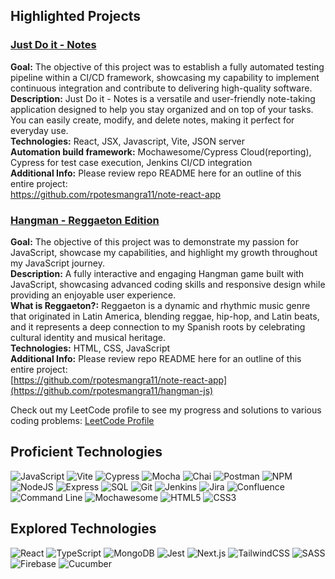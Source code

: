 ## Highlighted Projects

### [Just Do it - Notes](https://note-react-app-frontend-9297f33085da.herokuapp.com/)
**Goal:** The objective of this project was to establish a fully automated testing pipeline within a CI/CD framework, showcasing my capability to implement continuous integration and contribute to delivering high-quality software.  
**Description:** Just Do it - Notes is a versatile and user-friendly note-taking application designed to help you stay organized and on top of your tasks. You can easily create, modify, and delete notes, making it perfect for everyday use.  
**Technologies:** React, JSX, Javascript, Vite, JSON server  
**Automation build framework:** Mochawesome/Cypress Cloud(reporting), Cypress for test case execution, Jenkins CI/CD integration   
**Additional Info:** Please review repo README here for an outline of this entire project:    
https://github.com/rpotesmangra11/note-react-app

### [Hangman - Reggaeton Edition](https://rpotesmangra11.github.io/hangman-js/)
**Goal:** The objective of this project was to demonstrate my passion for JavaScript, showcase my capabilities, and highlight my growth throughout my JavaScript journey.  
**Description:** A fully interactive and engaging Hangman game built with JavaScript, showcasing advanced coding skills and responsive design while providing an enjoyable user experience.   
**What is Reggaeton?:** Reggaeton is a dynamic and rhythmic music genre that originated in Latin America, blending reggae, hip-hop, and Latin beats, and it represents a deep connection to my Spanish roots by celebrating cultural identity and musical heritage.   
**Technologies:** HTML, CSS, JavaScript  
**Additional Info:** Please review repo README here for an outline of this entire project:     
[https://github.com/rpotesmangra11/note-react-app](https://github.com/rpotesmangra11/hangman-js)

Check out my LeetCode profile to see my progress and solutions to various coding problems:
[LeetCode Profile](https://leetcode.com/w4fCv553py/)


## Proficient Technologies

![JavaScript](https://img.shields.io/badge/JavaScript-F7DF1E?style=flat&logo=javascript&logoColor=black)
![Vite](https://img.shields.io/badge/Vite-646CFF?style=flat&logo=vite&logoColor=white)
![Cypress](https://img.shields.io/badge/Cypress-17202C?style=flat&logo=cypress&logoColor=white)
![Mocha](https://img.shields.io/badge/Mocha-8D6748?style=flat&logo=mocha&logoColor=white)
![Chai](https://img.shields.io/badge/Chai-A30701?style=flat&logo=chai&logoColor=white)
![Postman](https://img.shields.io/badge/Postman-FF6C37?style=flat&logo=postman&logoColor=white)
![NPM](https://img.shields.io/badge/NPM-CB3837?style=flat&logo=npm&logoColor=white)
![NodeJS](https://img.shields.io/badge/Node.js-43853D?style=flat&logo=node.js&logoColor=white)
![Express](https://img.shields.io/badge/Express-000000?style=flat&logo=express&logoColor=white)
![SQL](https://img.shields.io/badge/SQL-003B57?logo=postgresql&logoColor=white)
![Git](https://img.shields.io/badge/Git-171515?logo=git&logoColor=F05032)
![Jenkins](https://img.shields.io/badge/Jenkins-040404?logo=jenkins&logoColor=D24939)
![Jira](https://img.shields.io/badge/Jira-green?logo=jira&color=0052CC)
![Confluence](https://img.shields.io/badge/Confluence-blue?logo=confluence&color=172B4D)
![Command Line](https://img.shields.io/badge/Command_Line-007ACC?logo=windows%20terminal&logoColor=white)
![Mochawesome](https://img.shields.io/badge/Mochawesome-D4A373?logo=mocha&logoColor=white)
![HTML5](https://img.shields.io/badge/HTML5-E34F26?style=flat&logo=html5&logoColor=white)
![CSS3](https://img.shields.io/badge/CSS3-1572B6?style=flat&logo=css3&logoColor=white)




## Explored Technologies

![React](https://img.shields.io/badge/React-20232A?style=flat&logo=react&logoColor=61DAFB)
![TypeScript](https://img.shields.io/badge/TypeScript-007ACC?style=flat&logo=typescript&logoColor=white)
![MongoDB](https://img.shields.io/badge/MongoDB-4EA94B?style=flat&logo=mongodb&logoColor=white)
![Jest](https://img.shields.io/badge/Jest-C21325?style=flat&logo=jest&logoColor=white)
![Next.js](https://img.shields.io/badge/Next.js-000000?style=flat&logo=next.js&logoColor=white)
![TailwindCSS](https://img.shields.io/badge/TailwindCSS-38B2AC?style=flat&logo=tailwind-css&logoColor=white)
![SASS](https://img.shields.io/badge/Sass-CC6699?style=flat&logo=sass&logoColor=white)
![Firebase](https://img.shields.io/badge/Firebase-FFCA28?style=flat&logo=firebase&logoColor=black)
![Cucumber](https://img.shields.io/badge/Cucumber-23D96C?style=flat&logo=cucumber&logoColor=white)
